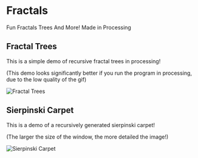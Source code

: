 # Fractals

Fun Fractals Trees And More! Made in Processing

## Fractal Trees

This is a simple demo of recursive fractal trees in processing!

(This demo looks significantly better if you run the program in processing, due to the low quality of the gif)

![Fractal Trees](https://github.com/We-Gold/Fractals/raw/master/demo.gif)

## Sierpinski Carpet

This is a demo of a recursively generated sierpinski carpet!

(The larger the size of the window, the more detailed the image!)

![Sierpinski Carpet](https://github.com/We-Gold/Fractals/raw/master/sierpinski%20carpet%20demo.gif)
